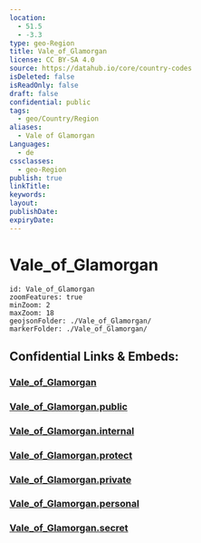 ```yaml
---
location:
  - 51.5
  - -3.3
type: geo-Region
title: Vale_of_Glamorgan
license: CC BY-SA 4.0
source: https://datahub.io/core/country-codes
isDeleted: false
isReadOnly: false
draft: false
confidential: public
tags:
  - geo/Country/Region
aliases:
  - Vale of Glamorgan
Languages:
  - de
cssclasses:
  - geo-Region
publish: true
linkTitle:
keywords:
layout:
publishDate:
expiryDate:
---
```


# Vale_of_Glamorgan

```leaflet
id: Vale_of_Glamorgan
zoomFeatures: true 
minZoom: 2 
maxZoom: 18
geojsonFolder: ./Vale_of_Glamorgan/
markerFolder: ./Vale_of_Glamorgan/
```


## Confidential Links & Embeds: 

### [Vale_of_Glamorgan](/_Standards/Earth/Continent/Europe/Europe~North/UK/Wales/counties~Wales/Vale_of_Glamorgan.md) 

### [Vale_of_Glamorgan.public](/_public/Earth/Continent/Europe/Europe~North/UK/Wales/counties~Wales/Vale_of_Glamorgan.public.md) 

### [Vale_of_Glamorgan.internal](/_internal/Earth/Continent/Europe/Europe~North/UK/Wales/counties~Wales/Vale_of_Glamorgan.internal.md) 

### [Vale_of_Glamorgan.protect](/_protect/Earth/Continent/Europe/Europe~North/UK/Wales/counties~Wales/Vale_of_Glamorgan.protect.md) 

### [Vale_of_Glamorgan.private](/_private/Earth/Continent/Europe/Europe~North/UK/Wales/counties~Wales/Vale_of_Glamorgan.private.md) 

### [Vale_of_Glamorgan.personal](/_personal/Earth/Continent/Europe/Europe~North/UK/Wales/counties~Wales/Vale_of_Glamorgan.personal.md) 

### [Vale_of_Glamorgan.secret](/_secret/Earth/Continent/Europe/Europe~North/UK/Wales/counties~Wales/Vale_of_Glamorgan.secret.md)

